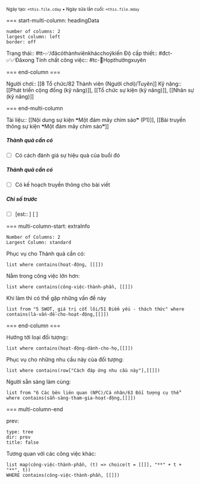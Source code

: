 <sub>Ngày tạo: `=this.file.cday` • Ngày sửa lần cuối: `=this.file.mday`</sub>

=== start-multi-column: headingData
```column-settings  
number of columns: 2
largest column: left
border: off
```

Trạng thái:: #tt-✅/đãcóthànhviênkhácchoýkiến
Độ cấp thiết:: #đct-✅✅Đãxong 
Tính chất công việc:: #tc-💬Họpthườngxuyên 

=== end-column ===

Người chơi:: [[8 Tổ chức/82 Thành viên (Người chơi)/Tuyên]]
Kỹ năng:: [[Phát triển cộng đồng (kỹ năng)]], [[Tổ chức sự kiện (kỹ năng)]], [[Nhân sự (kỹ năng)]]

=== end-multi-column

Tài liệu:: [[Nội dung sự kiện ❝Một đám mây chim sáo❞ (P1)]], [[Bài truyền thông sự kiện ❝Một đám mây chim sáo❞]]
##### Thành quả cần có
- [ ] Có cách đánh giá sự hiệu quả của buổi đó
##### Thành quả cần có
- [ ] Có kế hoạch truyền thông cho bài viết
##### Chỉ số trước
- [ ] [est:: ] [ ]


=== multi-column-start: extraInfo
```column-settings
Number of Columns: 2
Largest Column: standard
```

Phục vụ cho Thành quả cần có:
```dataview
list where contains(hoạt-động, [[]])
```
Nằm trong công việc lớn hơn:
```dataview
list where contains(công-việc-thành-phần, [[]])
```
Khi làm thì có thể gặp những vấn đề này
```dataview
list from "5 SWOT, giá trị cốt lõi/51 Điểm yếu - thách thức" where contains(là-vấn-đề-cho-hoạt-động,[[]])
```

=== end-column ===

Hướng tới loại đối tượng::
```dataview
list where contains(hoạt-động-dành-cho-họ,[[]])
```
Phục vụ cho những nhu cầu này của đối tượng:
```dataview
list where contains(row["Cách đáp ứng nhu cầu này"],[[]])
```
Người sẵn sàng làm cùng:
```dataview
list from "6 Các bên liên quan (NPC)/Cá nhân/63 Đối tượng cụ thể" where contains(sẵn-sàng-tham-gia-hoạt-động,[[]])
```

=== multi-column-end

prev:
```breadcrumbs
type: tree
dir: prev
title: false
```

Tương quan với các công việc khác:
```dataview 
list map(công-việc-thành-phần, (t) => choice(t = [[]], "**" + t + "**", t))
WHERE contains(công-việc-thành-phần, [[]])
```
